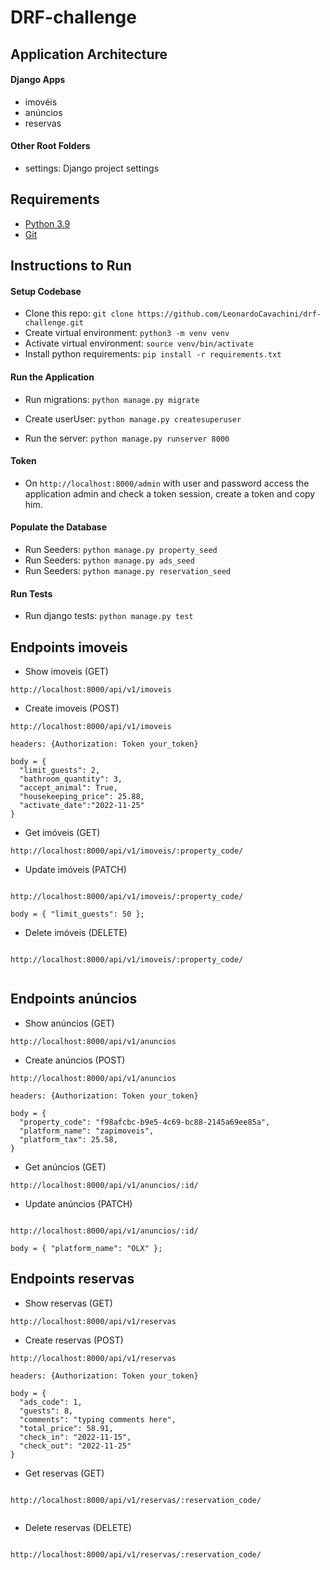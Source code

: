 # DRF-challenge

## Application Architecture

#### Django Apps

- imovéis
- anúncios
- reservas

#### Other Root Folders

- settings: Django project settings

## Requirements

- [Python 3.9](https://www.python.org)
- [Git](https://git-scm.com/)

## Instructions to Run

#### Setup Codebase

- Clone this repo: `git clone https://github.com/LeonardoCavachini/drf-challenge.git`
- Create virtual environment: `python3 -m venv venv`
- Activate virtual environment: `source venv/bin/activate`
- Install python requirements: `pip install -r requirements.txt`

#### Run the Application

- Run migrations: `python manage.py migrate`

- Create userUser: `python manage.py createsuperuser`

- Run the server: `python manage.py runserver 8000`

#### Token

- On `http://localhost:8000/admin` with user and password access the application admin and check a token session, create a token and copy him.

#### Populate the Database

- Run Seeders: `python manage.py property_seed`
- Run Seeders: `python manage.py ads_seed`
- Run Seeders: `python manage.py reservation_seed`

#### Run Tests

- Run django tests: `python manage.py test`

## Endpoints imoveis

- Show imoveis (GET)

```
http://localhost:8000/api/v1/imoveis

```

- Create imoveis (POST)

```
http://localhost:8000/api/v1/imoveis

headers: {Authorization: Token your_token}

body = { 
  "limit_guests": 2,
  "bathroom_quantity": 3,
  "accept_animal": True,
  "housekeeping_price": 25.88,
  "activate_date":"2022-11-25"
}

```

- Get imóveis (GET)

```
http://localhost:8000/api/v1/imoveis/:property_code/

```

- Update imóveis (PATCH)

```

http://localhost:8000/api/v1/imoveis/:property_code/

body = { "limit_guests": 50 };

```
- Delete imóveis (DELETE)

```

http://localhost:8000/api/v1/imoveis/:property_code/


```

## Endpoints anúncios

- Show anúncios (GET)

```
http://localhost:8000/api/v1/anuncios

```

- Create anúncios (POST)

```
http://localhost:8000/api/v1/anuncios

headers: {Authorization: Token your_token}

body = { 
  "property_code": "f98afcbc-b9e5-4c69-bc88-2145a69ee85a",
  "platform_name": "zapimoveis",
  "platform_tax": 25.58,
}

```

- Get anúncios (GET)

```
http://localhost:8000/api/v1/anuncios/:id/

```

- Update anúncios (PATCH)

```

http://localhost:8000/api/v1/anuncios/:id/

body = { "platform_name": "OLX" };

```


## Endpoints reservas

- Show reservas (GET)

```
http://localhost:8000/api/v1/reservas

```

- Create reservas (POST)

```
http://localhost:8000/api/v1/reservas

headers: {Authorization: Token your_token}

body = { 
  "ads_code": 1,
  "guests": 8,
  "comments": "typing comments here",
  "total_price": 58.91,
  "check_in": "2022-11-15",
  "check_out": "2022-11-25"
}

```

- Get reservas (GET)

```

http://localhost:8000/api/v1/reservas/:reservation_code/


```

- Delete reservas (DELETE)

```

http://localhost:8000/api/v1/reservas/:reservation_code/


```
